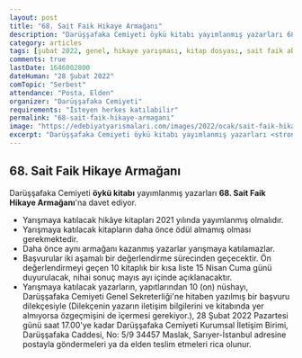 ```yaml
---
layout: post
title: "68. Sait Faik Hikaye Armağanı"
description: "Darüşşafaka Cemiyeti öykü kitabı yayımlanmış yazarları 68. Sait Faik Hikaye Armağanı'na davet ediyor."
category: articles
tags: [şubat 2022, genel, hikaye yarışması, kitap dosyası, sait faik abasıyanık, edebiyat ödülleri]
comments: true
lastDate: 1646002800
dateHuman: "28 Şubat 2022"
comTopic: "Serbest"
attendance: "Posta, Elden"
organizer: "Darüşşafaka Cemiyeti"
requirements: "İsteyen herkes katılabilir"
permalink: "68-sait-faik-hikaye-armagani"
image: "https://edebiyatyarismalari.com/images/2022/ocak/sait-faik-hikaye-armagani.jpg"
excerpt: "Darüşşafaka Cemiyeti öykü kitabı yayımlanmış yazarları <strong>68. Sait Faik Hikaye Armağanı</strong>'na davet ediyor."
---
```


## 68. Sait Faik Hikaye Armağanı
Darüşşafaka Cemiyeti **öykü kitabı** yayımlanmış yazarları **68. Sait Faik Hikaye Armağanı**'na davet ediyor.  

- Yarışmaya katılacak hikâye kitapları 2021 yılında yayımlanmış olmalıdır.
- Yarışmaya katılacak kitapların daha önce ödül almamış olması gerekmektedir.
- Daha önce aynı armağanı kazanmış yazarlar yarışmaya katılamazlar.
- Başvurular iki aşamalı bir değerlendirme sürecinden geçecektir. Ön değerlendirmeyi geçen 10 kitaplık bir kısa liste 15 Nisan Cuma günü duyurulacak, nihai sonuç mayıs ayı içinde açıklanacaktır.
- Yarışmaya katılacak yazarların, yapıtlarından 10 (on) nüshayı, Darüşşafaka Cemiyeti Genel Sekreterliği'ne hitaben yazılmış bir başvuru dilekçesiyle (Dilekçenin yazarın iletişim bilgilerini ve kitabında yer almıyorsa özgeçmişini de içermesi gerekiyor.), 28 Şubat 2022 Pazartesi günü saat 17.00'ye kadar Darüşşafaka Cemiyeti Kurumsal İletişim Birimi, Darüşşafaka Caddesi, No: 5/9 34457 Maslak, Sarıyer-İstanbul adresine postayla göndermeleri ya da elden teslim etmeleri rica olunur.